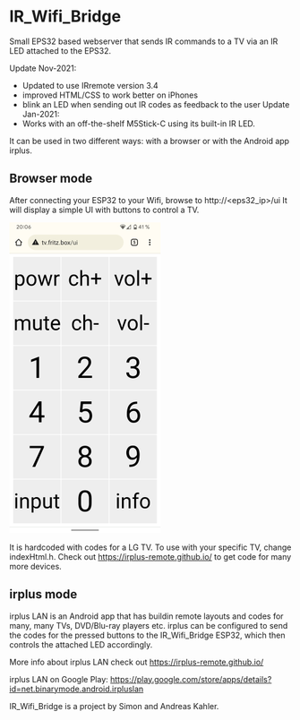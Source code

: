 # IR_Wifi_Bridge

Small EPS32 based webserver that sends IR commands to a TV via an IR LED attached to the EPS32.

Update Nov-2021: 
* Updated to use IRremote version 3.4
* improved HTML/CSS to work better on iPhones
* blink an LED when sending out IR codes as feedback to the user
Update Jan-2021: 
* Works with an off-the-shelf M5Stick-C using its built-in IR LED.

It can be used in two different ways: with a browser or with the Android app irplus.

## Browser mode

After connecting your ESP32 to your Wifi, browse to http://<eps32_ip>/ui
It will display a simple UI with buttons to control a TV.

![Screenshot](screenshot.png)

It is hardcoded with codes for a LG TV. To use with your specific TV, change indexHtml.h. Check out https://irplus-remote.github.io/ to get code for many more devices.



## irplus mode

irplus LAN is an Android app that has buildin remote layouts and codes for many, many TVs, DVD/Blu-ray players etc. irplus can be configured to send the codes for the pressed buttons to the IR_Wifi_Bridge ESP32, which then controls the attached LED accordingly.

More info about irplus LAN check out https://irplus-remote.github.io/

irplus LAN on Google Play: https://play.google.com/store/apps/details?id=net.binarymode.android.irpluslan


IR_Wifi_Bridge is a project by Simon and Andreas Kahler.

